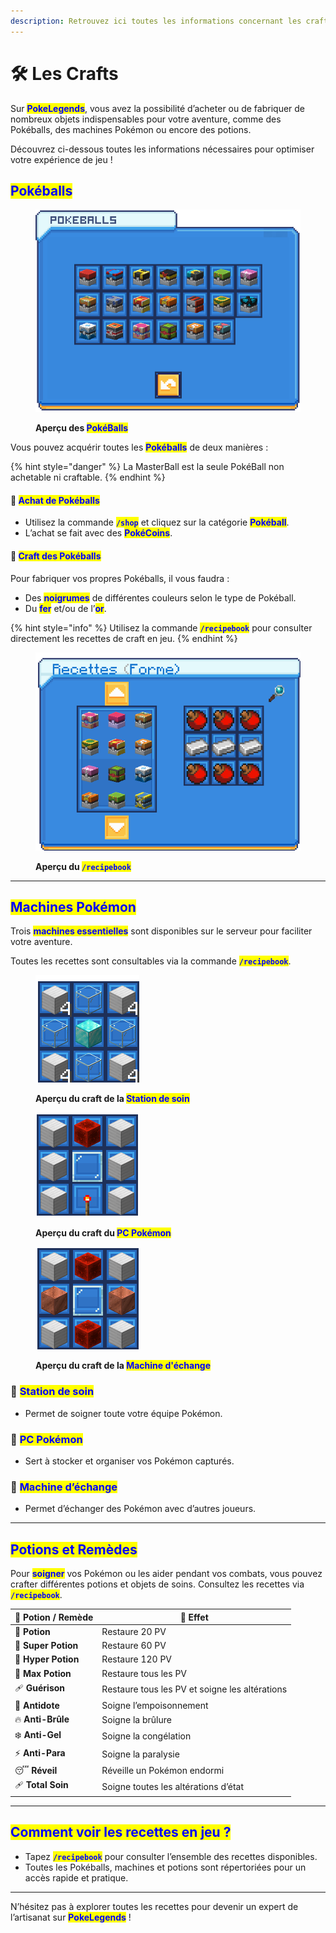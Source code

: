 ```yaml
---
description: Retrouvez ici toutes les informations concernant les crafts
---
```


# 🛠️ Les Crafts

Sur <mark style="color:blue;">**PokeLegends**</mark>, vous avez la possibilité d’acheter ou de fabriquer de nombreux objets indispensables pour votre aventure, comme des Pokéballs, des machines Pokémon ou encore des potions.&#x20;

Découvrez ci-dessous toutes les informations nécessaires pour optimiser votre expérience de jeu !

## <mark style="color:blue;">**Pokéballs**</mark>

<figure><img src="../.gitbook/assets/image (115).png" alt=""><figcaption><p><strong>Aperçu des </strong><mark style="color:blue;"><strong>PokéBalls</strong></mark></p></figcaption></figure>

Vous pouvez acquérir toutes les <mark style="color:blue;">**Pokéballs**</mark> de deux manières :&#x20;

{% hint style="danger" %}
La MasterBall est la seule PokéBall non achetable ni craftable.&#x20;
{% endhint %}

#### 🛒 <mark style="color:blue;">**Achat de Pokéballs**</mark>

* Utilisez la commande <mark style="color:blue;">**`/shop`**</mark> et cliquez sur la catégorie <mark style="color:blue;">**Pokéball**</mark>.
* L’achat se fait avec des <mark style="color:blue;">**PokéCoins**</mark>.

#### 🧪 <mark style="color:blue;">**Craft des Pokéballs**</mark>

Pour fabriquer vos propres Pokéballs, il vous faudra :

* Des <mark style="color:blue;">**noigrumes**</mark> de différentes couleurs selon le type de Pokéball.
* Du <mark style="color:blue;">**fer**</mark> et/ou de l’<mark style="color:blue;">**or**</mark>.

{% hint style="info" %}
Utilisez la commande <mark style="color:blue;">**`/recipebook`**</mark> pour consulter directement les recettes de craft en jeu.
{% endhint %}

<figure><img src="../.gitbook/assets/image (116).png" alt=""><figcaption><p><strong>Aperçu du </strong><mark style="color:blue;"><strong><code>/recipebook</code></strong></mark></p></figcaption></figure>

***

## <mark style="color:blue;">Machines Pokémon</mark>

Trois <mark style="color:blue;">**machines essentielles**</mark> sont disponibles sur le serveur pour faciliter votre aventure.&#x20;

Toutes les recettes sont consultables via la commande <mark style="color:blue;">**`/recipebook`**</mark>.

<div><figure><img src="../.gitbook/assets/image (117).png" alt=""><figcaption><p><strong>Aperçu du craft de la </strong><mark style="color:blue;"><strong>Station de soin</strong></mark></p></figcaption></figure> <figure><img src="../.gitbook/assets/image (118).png" alt=""><figcaption><p><strong>Aperçu du craft du </strong><mark style="color:blue;"><strong>PC Pokémon</strong></mark></p></figcaption></figure> <figure><img src="../.gitbook/assets/image (119).png" alt=""><figcaption><p><strong>Aperçu du craft de la </strong><mark style="color:blue;"><strong>Machine d'échange</strong></mark></p></figcaption></figure></div>

### 💊 <mark style="color:blue;">Station de soin</mark>&#x20;

* Permet de soigner toute votre équipe Pokémon.

### 💾 <mark style="color:blue;">PC Pokémon</mark>

* Sert à stocker et organiser vos Pokémon capturés.

### 🔄 <mark style="color:blue;">**Machine d’échange**</mark>

* Permet d’échanger des Pokémon avec d’autres joueurs.

***

## <mark style="color:blue;">Potions et Remèdes</mark>

Pour <mark style="color:blue;">**soigner**</mark> vos Pokémon ou les aider pendant vos combats, vous pouvez crafter différentes potions et objets de soins. Consultez les recettes via <mark style="color:blue;">**`/recipebook`**</mark>.

| 💊 **Potion / Remède** | 📖 **Effet**                                   |
| ---------------------- | ---------------------------------------------- |
| 🧪 **Potion**          | Restaure 20 PV                                 |
| 🧪 **Super Potion**    | Restaure 60 PV                                 |
| 🧪 **Hyper Potion**    | Restaure 120 PV                                |
| 🧪 **Max Potion**      | Restaure tous les PV                           |
| 🩹 **Guérison**        | Restaure tous les PV et soigne les altérations |
| 🧼 **Antidote**        | Soigne l’empoisonnement                        |
| 🔥 **Anti-Brûle**      | Soigne la brûlure                              |
| ❄️ **Anti-Gel**        | Soigne la congélation                          |
| ⚡ **Anti-Para**        | Soigne la paralysie                            |
| 😴 **Réveil**          | Réveille un Pokémon endormi                    |
| 🩹 **Total Soin**      | Soigne toutes les altérations d’état           |

***

## <mark style="color:blue;">**Comment voir les recettes en jeu ?**</mark>

* Tapez <mark style="color:blue;">**`/recipebook`**</mark> pour consulter l’ensemble des recettes disponibles.
* Toutes les Pokéballs, machines et potions sont répertoriées pour un accès rapide et pratique.

***

N’hésitez pas à explorer toutes les recettes pour devenir un expert de l’artisanat sur <mark style="color:blue;">**PokeLegends**</mark> !
